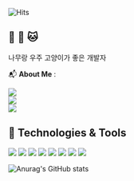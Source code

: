 ![Hits](https://hits.seeyoufarm.com/api/count/incr/badge.svg?url=https%3A%2F%2Fgithub.com%2Fejong2&count_bg=%23FFC500&title_bg=%23555555&icon=diaspora.svg&icon_color=%23FFDD00&title=visitors&edge_flat=false)

## 🌱 🌌 🐱 

 나무랑 우주 고양이가 좋은 개발자 


📬 **About Me** :

<a href="mailto:nyamuniv@gmail.com">
    <img src="https://img.shields.io/badge/EMAIL-red?&style=flat&logo=gmail&logoColor=white" style="height : auto; margin-right : 2px;"/>
</a><br/>

<a href="https://velog.io/@enamu">
    <img src="https://img.shields.io/badge/MY%20BLOG-yellow?&style=flat&logo=github&logoColor=black" style="height : auto; margin-right : 2px;"/>
</a><br/>

<a href="https://enamu-namu.notion.site/c65455f2d11d4767ae9de0a060a72334?pvs=4">
    <img src="https://img.shields.io/badge/PORTFOLIO-blue?&style=flat&logo=notion&logoColor=white" style="height : auto; margin-right : 2px;"/>
</a>

## 🌟 Technologies & Tools

<img src="https://img.shields.io/badge/-C++-black?style=flat&logo=c%2B%2B"/> <img src="https://img.shields.io/badge/-C%23%20-black?style=flat&logo=C%20Sharp"/> <img src="https://img.shields.io/badge/unreal%20engine%20-%23313131.svg?&style=flat&logo=unreal%20engine&logoColor=white"/> <img src="https://img.shields.io/badge/unity%20-%23000000.svg?&style=flat&logo=unity&logoColor=white"/> <img src="https://img.shields.io/badge/-JAVA-red?style=flat&logo=java"/> <img src="https://img.shields.io/badge/Spring%20Boot-green?style=flat&logo=spring-boot"/> <img src="https://img.shields.io/badge/MySQL-blue?style=flat&logo=mysql"/> <img src="https://img.shields.io/badge/.Net%20Core-purple?style=flat&logo=.net"/>

![Anurag's GitHub stats](https://github-readme-stats.vercel.app/api?username=ejong2&show_icons=true&theme=radical)

